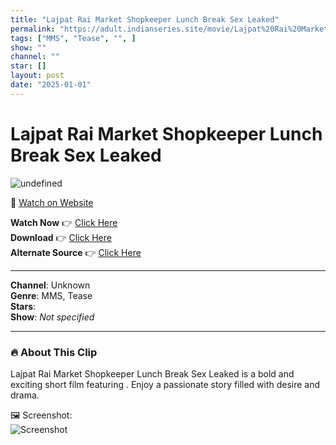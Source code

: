 ```yaml
---
title: "Lajpat Rai Market Shopkeeper Lunch Break Sex Leaked"
permalink: "https://adult.indianseries.site/movie/Lajpat%20Rai%20Market%20Shopkeeper%20Lunch%20Break%20Sex%20Leaked"
tags: ["MMS", "Tease", "", ]
show: ""
channel: ""
star: []
layout: post
date: "2025-01-01"
---
```


# Lajpat Rai Market Shopkeeper Lunch Break Sex Leaked

![undefined](https://desisins.com/wp-content/uploads/2024/08/Lajpat-Nagar-DesiSins.com_.jpg)

🔗 [Watch on Website](https://adult.indianseries.site/movie/Lajpat%20Rai%20Market%20Shopkeeper%20Lunch%20Break%20Sex%20Leaked)

**Watch Now** 👉 [Click Here](https://adult.indianseries.site/movie/Lajpat%20Rai%20Market%20Shopkeeper%20Lunch%20Break%20Sex%20Leaked)  
**Download** 👉 [Click Here](https://adult.indianseries.site/movie/Lajpat%20Rai%20Market%20Shopkeeper%20Lunch%20Break%20Sex%20Leaked)  
**Alternate Source** 👉 [Click Here](https://adult.indianseries.site/movie/Lajpat%20Rai%20Market%20Shopkeeper%20Lunch%20Break%20Sex%20Leaked)

---

**Channel**: Unknown  
**Genre**: MMS, Tease  
**Stars**:   
**Show**: *Not specified*

---

### 🔥 About This Clip

Lajpat Rai Market Shopkeeper Lunch Break Sex Leaked is a bold and exciting short film featuring . Enjoy a passionate story filled with desire and drama.
 
🖼️ Screenshot:  
![Screenshot](https://desisins.com/wp-content/uploads/2024/08/Lajpat-Nagar-DesiSins.com_.jpg)

